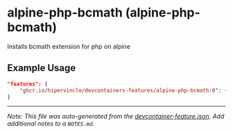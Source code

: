 
# alpine-php-bcmath (alpine-php-bcmath)

Installs bcmath extension for php on alpine

## Example Usage

```json
"features": {
    "ghcr.io/hipervincle/devcontainers-features/alpine-php-bcmath:0": {}
}
```





---

_Note: This file was auto-generated from the [devcontainer-feature.json](https://github.com/hipervincle/devcontainers-features/blob/main/src/alpine-php-bcmath/devcontainer-feature.json).  Add additional notes to a `NOTES.md`._

